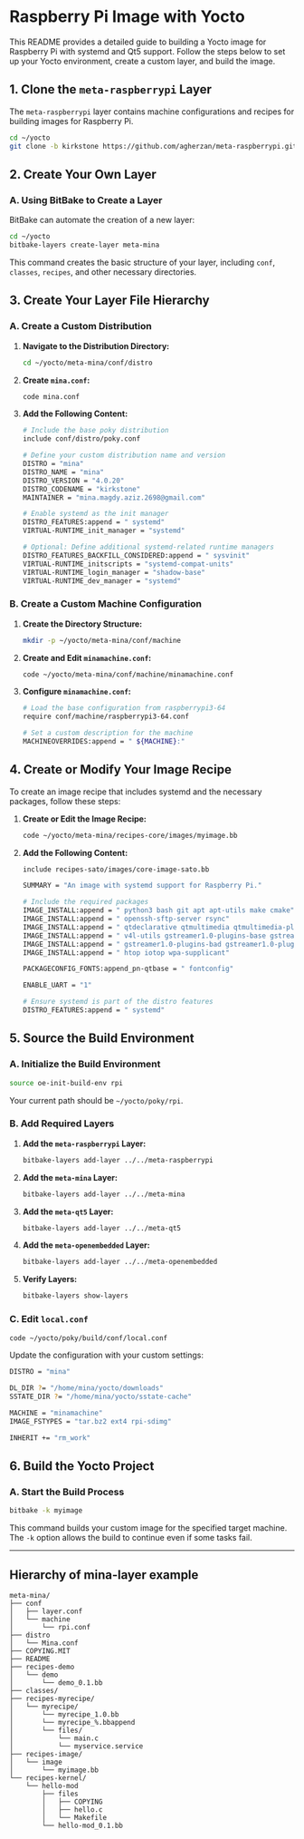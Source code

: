
# Raspberry Pi Image with Yocto

This README provides a detailed guide to building a Yocto image for Raspberry Pi with systemd and Qt5 support. Follow the steps below to set up your Yocto environment, create a custom layer, and build the image.

## 1. Clone the `meta-raspberrypi` Layer
The `meta-raspberrypi` layer contains machine configurations and recipes for building images for Raspberry Pi.

```bash
cd ~/yocto
git clone -b kirkstone https://github.com/agherzan/meta-raspberrypi.git
```

## 2. Create Your Own Layer

### A. Using BitBake to Create a Layer
BitBake can automate the creation of a new layer:

```bash
cd ~/yocto
bitbake-layers create-layer meta-mina
```

This command creates the basic structure of your layer, including `conf`, `classes`, `recipes`, and other necessary directories.

## 3. Create Your Layer File Hierarchy

### A. Create a Custom Distribution

1. **Navigate to the Distribution Directory:**
   ```bash
   cd ~/yocto/meta-mina/conf/distro
   ```

2. **Create `mina.conf`:**
   ```bash
   code mina.conf
   ```

3. **Add the Following Content:**
   ```bash
   # Include the base poky distribution
   include conf/distro/poky.conf

   # Define your custom distribution name and version
   DISTRO = "mina"
   DISTRO_NAME = "mina"
   DISTRO_VERSION = "4.0.20"
   DISTRO_CODENAME = "kirkstone"
   MAINTAINER = "mina.magdy.aziz.2698@gmail.com"

   # Enable systemd as the init manager
   DISTRO_FEATURES:append = " systemd"
   VIRTUAL-RUNTIME_init_manager = "systemd"

   # Optional: Define additional systemd-related runtime managers
   DISTRO_FEATURES_BACKFILL_CONSIDERED:append = " sysvinit"
   VIRTUAL-RUNTIME_initscripts = "systemd-compat-units"
   VIRTUAL-RUNTIME_login_manager = "shadow-base"
   VIRTUAL-RUNTIME_dev_manager = "systemd"
   ```

### B. Create a Custom Machine Configuration

1. **Create the Directory Structure:**
   ```bash
   mkdir -p ~/yocto/meta-mina/conf/machine
   ```

2. **Create and Edit `minamachine.conf`:**
   ```bash
   code ~/yocto/meta-mina/conf/machine/minamachine.conf
   ```

3. **Configure `minamachine.conf`:**
   ```bash
   # Load the base configuration from raspberrypi3-64
   require conf/machine/raspberrypi3-64.conf

   # Set a custom description for the machine
   MACHINEOVERRIDES:append = " ${MACHINE}:"
   ```

## 4. Create or Modify Your Image Recipe

To create an image recipe that includes systemd and the necessary packages, follow these steps:

1. **Create or Edit the Image Recipe:**
   ```bash
   code ~/yocto/meta-mina/recipes-core/images/myimage.bb
   ```

2. **Add the Following Content:**
   ```bash
   include recipes-sato/images/core-image-sato.bb

   SUMMARY = "An image with systemd support for Raspberry Pi."

   # Include the required packages
   IMAGE_INSTALL:append = " python3 bash git apt apt-utils make cmake"
   IMAGE_INSTALL:append = " openssh-sftp-server rsync"
   IMAGE_INSTALL:append = " qtdeclarative qtmultimedia qtmultimedia-plugins liberation-fonts"
   IMAGE_INSTALL:append = " v4l-utils gstreamer1.0-plugins-base gstreamer1.0-plugins-good"
   IMAGE_INSTALL:append = " gstreamer1.0-plugins-bad gstreamer1.0-plugins-ugly gstreamer1.0-libav"
   IMAGE_INSTALL:append = " htop iotop wpa-supplicant"

   PACKAGECONFIG_FONTS:append_pn-qtbase = " fontconfig"

   ENABLE_UART = "1"

   # Ensure systemd is part of the distro features
   DISTRO_FEATURES:append = " systemd"
   ```

## 5. Source the Build Environment

### A. Initialize the Build Environment
```bash
source oe-init-build-env rpi
```
Your current path should be `~/yocto/poky/rpi`.

### B. Add Required Layers

1. **Add the `meta-raspberrypi` Layer:**
   ```bash
   bitbake-layers add-layer ../../meta-raspberrypi
   ```

2. **Add the `meta-mina` Layer:**
   ```bash
   bitbake-layers add-layer ../../meta-mina
   ```

3. **Add the `meta-qt5` Layer:**
   ```bash
   bitbake-layers add-layer ../../meta-qt5
   ```

4. **Add the `meta-openembedded` Layer:**
   ```bash
   bitbake-layers add-layer ../../meta-openembedded
   ```

5. **Verify Layers:**
   ```bash
   bitbake-layers show-layers
   ```

### C. Edit `local.conf`

```bash
code ~/yocto/poky/build/conf/local.conf
```

Update the configuration with your custom settings:

```bash
DISTRO = "mina"

DL_DIR ?= "/home/mina/yocto/downloads"
SSTATE_DIR ?= "/home/mina/yocto/sstate-cache"

MACHINE = "minamachine"
IMAGE_FSTYPES = "tar.bz2 ext4 rpi-sdimg"

INHERIT += "rm_work"
```

## 6. Build the Yocto Project

### A. Start the Build Process
```bash
bitbake -k myimage
```
This command builds your custom image for the specified target machine. The `-k` option allows the build to continue even if some tasks fail.

---

## Hierarchy of mina-layer  example

  ```
  meta-mina/
  ├── conf
  │   ├── layer.conf
  │   └── machine
  │       └── rpi.conf 
  ├── distro
  │   └── Mina.conf   
  ├── COPYING.MIT
  ├── README
  ├── recipes-demo
  │   └── demo
  │       └── demo_0.1.bb
  ├── classes/
  ├── recipes-myrecipe/
  │   └── myrecipe/
  │       └── myrecipe_1.0.bb
  │       └── myrecipe_%.bbappend
  │       └── files/
  │           └── main.c
  │           └── myservice.service
  ├── recipes-image/
  │   └── image
  │       └── myimage.bb
  └── recipes-kernel/
      └── hello-mod
          ├── files
          │   ├── COPYING
          │   ├── hello.c
          │   └── Makefile
          └── hello-mod_0.1.bb
  ```



















